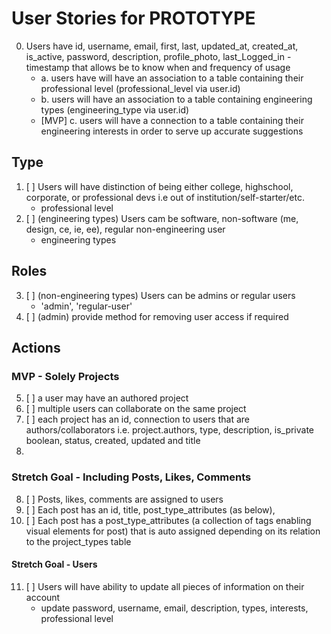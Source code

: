 # User Stories for PROTOTYPE

0. Users have id, username, email, first, last, updated_at, created_at, is_active, password, description, profile_photo, last_Logged_in - timestamp that allows be to know when and frequency of usage
    - a. users have will have an association to a table containing their professional level (professional_level via user.id)
    - b. users will have an association to a table containing engineering types (engineering_type via user.id)
    - [MVP] c. users will have a connection to a table containing their engineering interests in order to serve up accurate suggestions

## Type
1. [ ] Users will have distinction of being either college, highschool, corporate, or professional devs i.e out of institution/self-starter/etc.
    - professional level
2. [ ] (engineering types) Users cam be software, non-software (me, design, ce, ie, ee), regular non-engineering user
    - engineering types

## Roles
3. [ ] (non-engineering types) Users can be admins or regular users
    - 'admin', 'regular-user'
4. [ ] (admin) provide method for removing user access if required

## Actions

### MVP - Solely Projects
5. [ ] a user may have an authored project
6. [ ] multiple users can collaborate on the same project
7. [ ] each project has an id, connection to users that are authors/collaborators i.e. project.authors, type, description, is_private boolean, status, created, updated and title
8.

### Stretch Goal - Including Posts, Likes, Comments
8. [ ] Posts, likes, comments are assigned to users
11. [ ] Each post has an id, title, post_type_attributes (as below),
10. [ ] Each post has a post_type_attributes (a collection of tags enabling visual elements for post) that is auto assigned depending on its relation to the project_types table

#### Stretch Goal - Users
11. [ ] Users will have ability to update all pieces of information on their account
    - update password, username, email, description, types, interests, professional level
